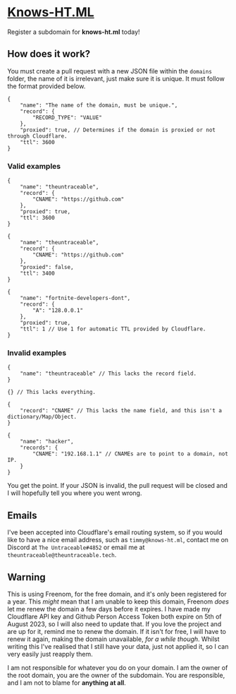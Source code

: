 # [Knows-HT.ML](https://knows-ht.ml)
Register a subdomain for **knows-ht.ml** today!
## How does it work?
You must create a pull request with a new JSON file within the `domains ` folder, the name of it is irrelevant, just make sure it is unique.
It must follow the format provided below.
```jsonc
{
    "name": "The name of the domain, must be unique.",
    "record": {
        "RECORD_TYPE": "VALUE"
    },
    "proxied": true, // Determines if the domain is proxied or not through Cloudflare.
    "ttl": 3600
}
```
### Valid examples
```jsonc
{
    "name": "theuntraceable",
    "record": {
        "CNAME": "https://github.com"
    },
    "proxied": true,
    "ttl": 3600
}
```
```jsonc
{
    "name": "theuntraceable",
    "record": {
        "CNAME": "https://github.com"
    },
    "proxied": false,
    "ttl": 3400
}
```
```jsonc
{
    "name": "fortnite-developers-dont",
    "record": {
        "A": "128.0.0.1"
    },
    "proxied": true,
    "ttl": 1 // Use 1 for automatic TTL provided by Cloudflare.
}
```

### Invalid examples
```jsonc
{
    "name": "theuntraceable" // This lacks the record field.
}
```
```jsonc
{} // This lacks everything.
```
```jsonc
{
    "record": "CNAME" // This lacks the name field, and this isn't a dictionary/Map/Object.
}
```
```jsonc
{
    "name": "hacker",
    "records": {
        "CNAME": "192.168.1.1" // CNAMEs are to point to a domain, not IP.
    }
}
```

You get the point. If your JSON is invalid, the pull request will be closed and I
will hopefully tell you where you went wrong.
## Emails

I've been accepted into Cloudflare's email routing system, so if you would like to have a nice email address, such as `timmy@knows-ht.ml`, contact me on Discord at `The Untraceable#4852` or email me at `theuntraceable@theuntraceable.tech`.

## __Warning__
This is using Freenom, for the free domain, and it's only been registered for a year. This *might* mean that I am unable to keep this domain, Freenom *does* let me renew the domain a few days before it expires. I have made my Cloudflare API key and Github Person Access Token both expire on 5th of August 2023, so I will also need to update that. If you love the project and are up for it, remind me to renew the domain. If it isn't for free, I will have to renew it again, making the domain unavailable, *for a while though*. Whilst writing this I've realised that I still have your data, just not applied it, so I can very easily just reapply them.

I am not responsible for whatever you do on your domain. I am the owner of the root domain, you are the owner of the subdomain. You are responsible, and I am not to blame for **anything at all**.